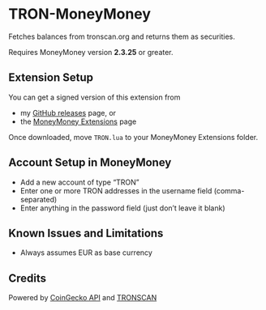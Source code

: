 # TRON-MoneyMoney

Fetches balances from tronscan.org and returns them as securities.

Requires MoneyMoney version **2.3.25** or greater.

## Extension Setup

You can get a signed version of this extension from

* my [GitHub releases](https://github.com/aaronk6/TRON-MoneyMoney/releases/latest) page, or
* the [MoneyMoney Extensions](https://moneymoney-app.com/extensions/) page

Once downloaded, move `TRON.lua` to your MoneyMoney Extensions folder.

## Account Setup in MoneyMoney

* Add a new account of type “TRON”
* Enter one or more TRON addresses in the username field (comma-separated)
* Enter anything in the password field (just don’t leave it blank)

## Known Issues and Limitations

* Always assumes EUR as base currency

## Credits

Powered by [CoinGecko API](https://www.coingecko.com/en/api) and [TRONSCAN](https://tronscan.org/)

